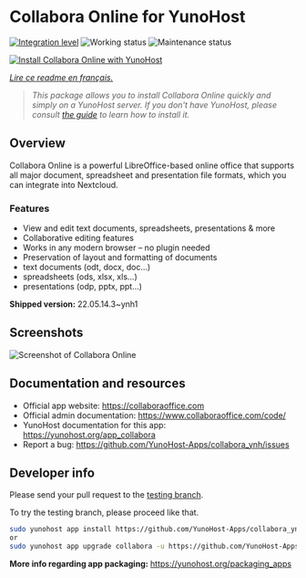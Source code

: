 <!--
N.B.: This README was automatically generated by https://github.com/YunoHost/apps/tree/master/tools/README-generator
It shall NOT be edited by hand.
-->

# Collabora Online for YunoHost

[![Integration level](https://dash.yunohost.org/integration/collabora.svg)](https://dash.yunohost.org/appci/app/collabora) ![Working status](https://ci-apps.yunohost.org/ci/badges/collabora.status.svg) ![Maintenance status](https://ci-apps.yunohost.org/ci/badges/collabora.maintain.svg)

[![Install Collabora Online with YunoHost](https://install-app.yunohost.org/install-with-yunohost.svg)](https://install-app.yunohost.org/?app=collabora)

*[Lire ce readme en français.](./README_fr.md)*

> *This package allows you to install Collabora Online quickly and simply on a YunoHost server.
If you don't have YunoHost, please consult [the guide](https://yunohost.org/#/install) to learn how to install it.*

## Overview

Collabora Online is a powerful LibreOffice-based online office that supports all major document, spreadsheet and presentation file formats, which you can integrate into Nextcloud.

### Features

- View and edit text documents, spreadsheets, presentations & more
- Collaborative editing features
- Works in any modern browser – no plugin needed
- Preservation of layout and formatting of documents
- text documents (odt, docx, doc…)
- spreadsheets (ods, xlsx, xls…)
- presentations (odp, pptx, ppt…)


**Shipped version:** 22.05.14.3~ynh1

## Screenshots

![Screenshot of Collabora Online](./doc/screenshots/Nextcloud-writer.png)

## Documentation and resources

* Official app website: <https://collaboraoffice.com>
* Official admin documentation: <https://www.collaboraoffice.com/code/>
* YunoHost documentation for this app: <https://yunohost.org/app_collabora>
* Report a bug: <https://github.com/YunoHost-Apps/collabora_ynh/issues>

## Developer info

Please send your pull request to the [testing branch](https://github.com/YunoHost-Apps/collabora_ynh/tree/testing).

To try the testing branch, please proceed like that.

``` bash
sudo yunohost app install https://github.com/YunoHost-Apps/collabora_ynh/tree/testing --debug
or
sudo yunohost app upgrade collabora -u https://github.com/YunoHost-Apps/collabora_ynh/tree/testing --debug
```

**More info regarding app packaging:** <https://yunohost.org/packaging_apps>
